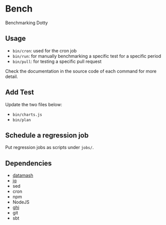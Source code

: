 # Bench

Benchmarking Dotty

## Usage

- `bin/cron`: used for the cron job
- `bin/run`: for manually benchmarking a specific test for a specific period
- `bin/pull`: for testing a specific pull request

Check the documentation in the source code of each command for more detail.

## Add Test

Update the two files below:

- `bin/charts.js`
- `bin/plan`

## Schedule a regression job

Put regression jobs as scripts under `jobs/`. 

## Dependencies

- [datamash](https://www.gnu.org/software/datamash/)
- [jq](https://stedolan.github.io/jq)
- sed
- cron
- npm
- NodeJS
- [ghi](https://github.com/stephencelis/ghi)
- git
- sbt


